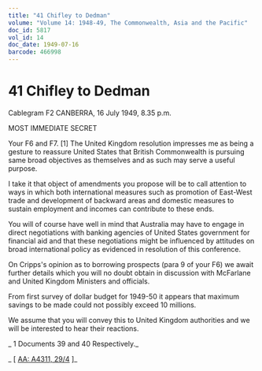 ```yaml
---
title: "41 Chifley to Dedman"
volume: "Volume 14: 1948-49, The Commonwealth, Asia and the Pacific"
doc_id: 5817
vol_id: 14
doc_date: 1949-07-16
barcode: 466998
---
```


# 41 Chifley to Dedman

Cablegram F2 CANBERRA, 16 July 1949, 8.35 p.m.

MOST IMMEDIATE SECRET

Your F6 and F7. [1] The United Kingdom resolution impresses me as being a gesture to reassure United States that British Commonwealth is pursuing same broad objectives as themselves and as such may serve a useful purpose.

I take it that object of amendments you propose will be to call attention to ways in which both international measures such as promotion of East-West trade and development of backward areas and domestic measures to sustain employment and incomes can contribute to these ends.

You will of course have well in mind that Australia may have to engage in direct negotiations with banking agencies of United States government for financial aid and that these negotiations might be influenced by attitudes on broad international policy as evidenced in resolution of this conference.

On Cripps's opinion as to borrowing prospects (para 9 of your F6) we await further details which you will no doubt obtain in discussion with McFarlane and United Kingdom Ministers and officials.

From first survey of dollar budget for 1949-50 it appears that maximum savings to be made could not possibly exceed 10 millions.

We assume that you will convey this to United Kingdom authorities and we will be interested to hear their reactions.

_ 1 Documents 39 and 40 Respectively._

_ [ [AA: A4311, 29/4](http://www.naa.gov.au/cgi-bin/Search?O=I&Number=466998) ]_
